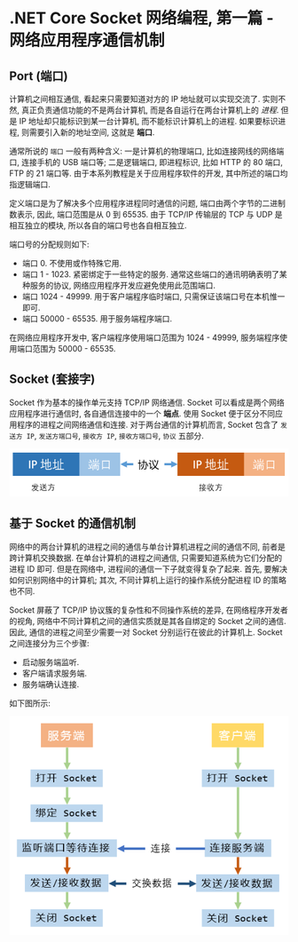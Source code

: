 # .NET Core Socket 网络编程, 第一篇 - 网络应用程序通信机制

## Port (端口)

计算机之间相互通信, 看起来只需要知道对方的 IP 地址就可以实现交流了. 实则不然, 真正负责通信功能的不是两台计算机, 而是各自运行在两台计算机上的 *进程*. 但是 IP 地址却只能标识到某一台计算机, 而不能标识计算机上的进程. 如果要标识进程, 则需要引入新的地址空间, 这就是 **端口**.

通常所说的 `端口` 一般有两种含义: 一是计算机的物理端口, 比如连接网线的网络端口, 连接手机的 USB 端口等; 二是逻辑端口, 即进程标识, 比如 HTTP 的 80 端口, FTP 的 21 端口等. 由于本系列教程是关于应用程序软件的开发, 其中所述的端口均指逻辑端口.

定义端口是为了解决多个应用程序进程同时通信的问题, 端口由两个字节的二进制数表示, 因此, 端口范围是从 0 到 65535. 由于 TCP/IP 传输层的 TCP 与 UDP 是相互独立的模块, 所以各自的端口号也各自相互独立.

端口号的分配规则如下:

- 端口 0. 不使用或作特殊它用.
- 端口 1 - 1023. 紧密绑定于一些特定的服务. 通常这些端口的通讯明确表明了某种服务的协议, 网络应用程序开发应避免使用此范围端口.
- 端口 1024 - 49999. 用于客户端程序临时端口, 只需保证该端口号在本机惟一即可.
- 端口 50000 - 65535. 用于服务端程序端口.

在网络应用程序开发中, 客户端程序使用端口范围为 1024 - 49999, 服务端程序使用端口范围为 50000 - 65535.

## Socket (套接字)

Socket 作为基本的操作单元支持 TCP/IP 网络通信. Socket 可以看成是两个网络应用程序进行通信时, 各自通信连接中的一个 **端点**. 使用 Socket 便于区分不同应用程序的进程之间网络通信和连接. 对于两台通信的计算机而言, Socket 包含了 `发送方 IP`, `发送方端口号`, `接收方 IP`, `接收方端口号`, `协议` 五部分.

![Socket 组成](./images/dotnet-core-socket-networking-programming/02-communication-mechanism/socket-composition.png)

## 基于 Socket 的通信机制

网络中的两台计算机的进程之间的通信与单台计算机进程之间的通信不同, 前者是跨计算机交换数据. 在单台计算机的进程之间通信, 只需要知道系统为它们分配的进程 ID 即可. 但是在网络中, 进程间的通信一下子就变得复杂了起来. 首先, 要解决如何识别网络中的计算机; 其次, 不同计算机上运行的操作系统分配进程 ID 的策略也不同.

Socket 屏蔽了 TCP/IP 协议簇的复杂性和不同操作系统的差异, 在网络程序开发者的视角, 网络中不同计算机之间的通信实质就是其各自绑定的 Socket 之间的通信. 因此, 通信的进程之间至少需要一对 Socket 分别运行在彼此的计算机上. Socket 之间连接分为三个步骤:

- 启动服务端监听.
- 客户端请求服务端.
- 服务端确认连接.

如下图所示:

![Socket 之间连接过程](./images/dotnet-core-socket-networking-programming/02-communication-mechanism/socket-transmitting-data.png)
